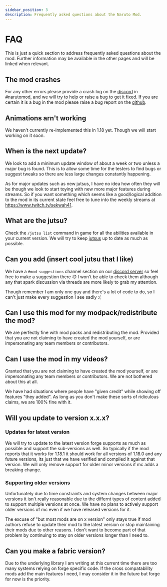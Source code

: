 ```yaml
---
sidebar_position: 3
description: Frequently asked questions about the Naruto Mod.
---
```


# FAQ

This is just a quick section to address frequently asked questions about the mod.
Further information may be available in the other pages and will be linked when relevant.

## The mod crashes
For any other errors please provide a crash log on the [discord](https://discord.sekwah.com/) in #narutomod, and we will try to help or raise a bug to get it fixed.
If you are certain it is a bug in the mod please raise a bug report on the [github](https://github.com/sekwah41/Naruto-Mod/issues).

## Animations arn't working
We haven't currently re-implemented this in 1.18 yet. Though we will start working on it soon.

## When is the next update?
We look to add a minimum update window of about a week or two unless a major bug is found. This is to allow some time for the testers to find bugs or suggest tweaks so there are less large changes constantly happening.

As for major updates such as new jutsus, I have no idea how often they will be though we look to start toying with new more major features during streams. So if you want something which seems like a good/logical addition to the mod in its current state feel free to tune into the weekly streams at https://www.twitch.tv/sekwah41.

## What are the jutsu?
Check the `/jutsu list` command in game for all the abilities available in your current version.
We will try to keep [jutsus](./jutsus.md) up to date as much as possible.

## Can you add (insert cool jutsu that I like)
We have a `#mod-suggestions` channel section on our [discord server](https://discord.sekwah.com/) so feel free to make a suggestion there :D
I won't be able to check them although any that spark discussion via threads are more likely to grab my attention.

Though remember I am only one guy and there's a lot of code to do, so I can't just make every suggestion I see sadly :(

## Can I use this mod for my modpack/redistribute the mod?
We are perfectly fine with mod packs and redistributing the mod.
Provided that you are not claiming to have created the mod yourself, or are impersonating any team members or contributors.

## Can I use the mod in my videos?
Granted that you are not claiming to have created the mod yourself, or are impersonating any team members or contributors. We are not bothered about this at all.

We have had situations where people have "given credit" while showing off features "they added". As long as you don't make these sorts of ridiculous claims, we are 100% fine with it.

## Will you update to version x.x.x?
### Updates for latest version
We will try to update to the latest version forge supports as much as possible and support the sub-versions as well.
So typically if the mod reports that it works for 1.18.1 it should work for all versions of 1.18.0 and any future versions,
its just that we have verified and compiled it against that version. We will only remove support for older minor versions if mc adds a breaking change.

### Supporting older versions
Unfortunately due to time constraints and system changes between major versions it isn't really reasonable due to the differnt types of content added to support multiple versions at once.
We have no plans to actively support older versions of mc even if we have released versions for it.

The excuse of "but most mods are on x version" only stays true if mod authors refuse to update their mod to the latest version or stop maintaining their mods due to other reasons.
I don't want to become part of that problem by continuing to stay on older versions longer than I need to.

## Can you make a fabric version?
Due to the underlying library I am writing at this current time there are too many systems relying on forge specific code.
If the cross compatability mods add the main features I need, I may consider it in the future but forge for now is the priority.
